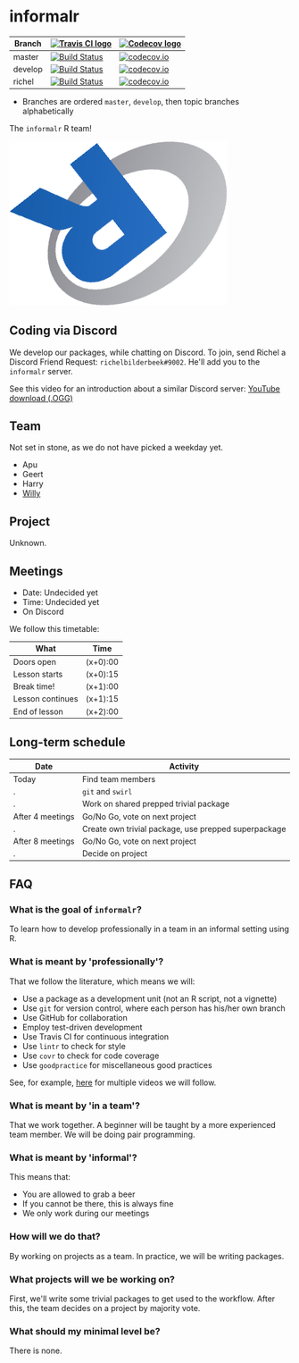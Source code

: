 # informalr

Branch   |[![Travis CI logo](pics/TravisCI.png)](https://travis-ci.org)                                                           |[![Codecov logo](pics/Codecov.png)](https://www.codecov.io)
---------|------------------------------------------------------------------------------------------------------------------------|----------------------------------------------------------------------------------------------------------------------------------------------------
master   |[![Build Status](https://travis-ci.org/informalr/informalr.svg?branch=master)](https://travis-ci.org/informalr/informalr)   |[![codecov.io](https://codecov.io/github/informalr/informalr/coverage.svg?branch=master)](https://codecov.io/github/informalr/informalr/branch/master)
develop  |[![Build Status](https://travis-ci.org/informalr/informalr.svg?branch=develop)](https://travis-ci.org/informalr/informalr)  |[![codecov.io](https://codecov.io/github/informalr/informalr/coverage.svg?branch=develop)](https://codecov.io/github/informalr/informalr/branch/develop)
richel   |[![Build Status](https://travis-ci.org/informalr/informalr.svg?branch=richel)](https://travis-ci.org/informalr/informalr)   |[![codecov.io](https://codecov.io/github/informalr/informalr/coverage.svg?branch=richel)](https://codecov.io/github/informalr/informalr/branch/richel)

 * Branches are ordered `master`, `develop`, then topic branches alphabetically

The `informalr` R team!

![informalr logo](pics/informalr_logo.png)

## Coding via Discord

We develop our packages, while chatting on Discord.
To join, send Richel a Discord Friend Request: `richelbilderbeek#9002`.
He'll add you to the `informalr` server.

See this video for an introduction about a similar Discord server: [YouTube](https://youtu.be/zyn5VyNjz5I) [download (.OGG)](http://richelbilderbeek.nl/dutch_by_kids_students.ogv)

## Team

Not set in stone, as we do not have picked a weekday yet.

 * Apu
 * Geert
 * Harry
 * [Willy](https://github.com/FrieseWoudloper) 

## Project

Unknown.

## Meetings

 * Date: Undecided yet
 * Time: Undecided yet
 * On Discord

We follow this timetable:

What             | Time
-----------------|------
Doors open       |(x+0):00
Lesson starts    |(x+0):15
Break time!      |(x+1):00
Lesson continues |(x+1):15
End of lesson    |(x+2):00

## Long-term schedule

Date            |Activity
----------------|--------------------------------------------------------------------------
Today           |Find team members
.               |`git` and `swirl`
.               |Work on shared prepped trivial package
After 4 meetings|Go/No Go, vote on next project
.               |Create own trivial package, use prepped superpackage
After 8 meetings|Go/No Go, vote on next project
.               |Decide on project

## FAQ

### What is the goal of `informalr`?

To learn how to develop professionally in a team in an informal setting using R.

### What is meant by 'professionally'?

That we follow the literature, which means we will:

 * Use a package as a development unit (not an R script, not a vignette)
 * Use `git` for version control, where each person has his/her own branch
 * Use GitHub for collaboration
 * Employ test-driven development
 * Use Travis CI for continuous integration
 * Use `lintr` to check for style
 * Use `covr` to check for code coverage
 * Use `goodpractice` for miscellaneous good practices

See, for example, [here](https://github.com/richelbilderbeek/PresentationsAboutR)
for multiple videos we will follow.

### What is meant by 'in a team'?

That we work together. 
A beginner will be taught by a more experienced team member.
We will be doing pair programming.

### What is meant by 'informal'?

This means that:

 * You are allowed to grab a beer
 * If you cannot be there, this is always fine 
 * We only work during our meetings

### How will we do that?

By working on projects as a team. In practice, we will be writing packages.

### What projects will we be working on?

First, we'll write some trivial packages to get used to the workflow.
After this, the team decides on a project by majority vote.

### What should my minimal level be?

There is none.

